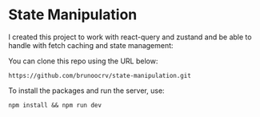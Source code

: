 # State Manipulation

I created this project to work with react-query and zustand and be able to handle with fetch caching and state management:


You can clone this repo using the URL below:
```
https://github.com/brunoocrv/state-manipulation.git
```

To install the packages and run the server, use:
```
npm install && npm run dev
```

